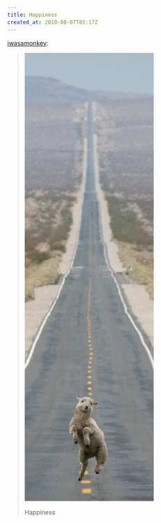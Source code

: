 ```yaml
---
title: Happiness
created_at: 2010-08-07T03:17Z
---
```

[iwasamonkey][source]:

> ![Happiness](./happiness.jpg)
>
> Happiness

[source]: http://iwasamonkey.tumblr.com/post/915222642/happiness
